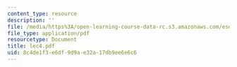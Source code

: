 ```yaml
---
content_type: resource
description: ''
file: /media/https%3A/open-learning-course-data-rc.s3.amazonaws.com/esd-342-advanced-system-architecture-spring-2006/8c4de1f3e6df9d9ae32a17db9ee6e6c6_lec4.pdf
file_type: application/pdf
resourcetype: Document
title: lec4.pdf
uid: 8c4de1f3-e6df-9d9a-e32a-17db9ee6e6c6
---
```

